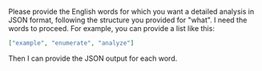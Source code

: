 Please provide the English words for which you want a detailed analysis in JSON format, following the structure you provided for "what". I need the words to proceed. For example, you can provide a list like this:

```json
["example", "enumerate", "analyze"]
```

Then I can provide the JSON output for each word.
 